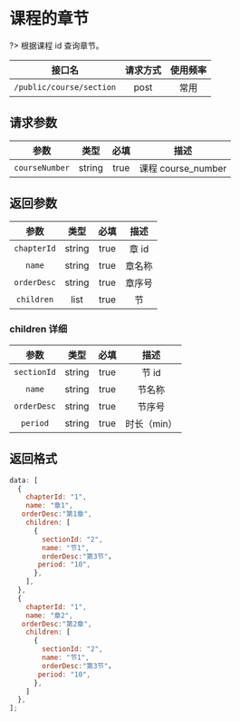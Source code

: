 <!-- course_section.md -->

# 课程的章节

?> 根据课程 id 查询章节。

|          接口名          | 请求方式 | 使用频率 |
| :----------------------: | :------: | :------: |
| `/public/course/section` |   post   |   常用   |

## 请求参数

|      参数      |  类型  | 必填 |        描述        |
| :------------: | :----: | :--: | :----------------: |
| `courseNumber` | string | true | 课程 course_number |

## 返回参数

|    参数     |  类型  | 必填 |  描述  |
| :---------: | :----: | :--: | :----: |
| `chapterId` | string | true | 章 id  |
|   `name`    | string | true | 章名称 |
| `orderDesc` | string | true | 章序号 |
| `children`  |  list  | true |   节   |

### children 详细

|    参数     |  类型  | 必填 |    描述     |
| :---------: | :----: | :--: | :---------: |
| `sectionId` | string | true |    节 id    |
|   `name`    | string | true |   节名称    |
| `orderDesc` | string | true |   节序号    |
|  `period`   | string | true | 时长（min） |

## 返回格式

```js
data: [
  {
    chapterId: "1",
    name: "章1",
   orderDesc:"第1章",
    children: [
      {
        sectionId: "2",
        name: "节1",
        orderDesc:"第3节"，
       period: "10",
      },
    ],
  },
  {
    chapterId: "1",
    name: "章2",
   orderDesc:"第2章",
    children: [
      {
        sectionId: "2",
        name: "节1",
        orderDesc:"第3节"，
       period: "10",
      },
    ]
  },
];
```

